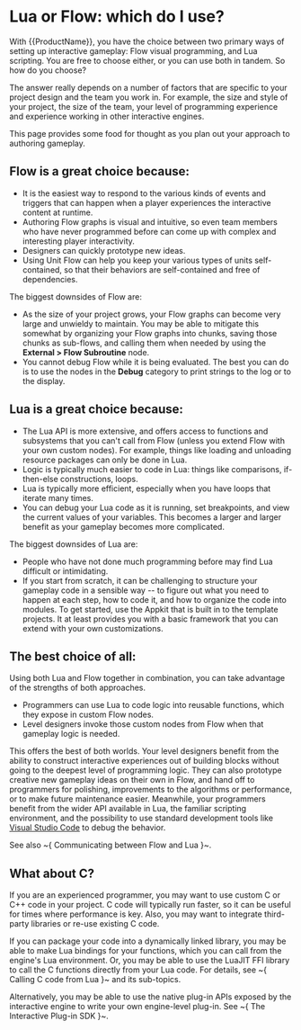 # Lua or Flow: which do I use?

With {{ProductName}}, you have the choice between two primary ways of setting up interactive gameplay: Flow visual programming, and Lua scripting. You are free to choose either, or you can use both in tandem. So how do you choose?

The answer really depends on a number of factors that are specific to your project design and the team you work in. For example, the size and style of your project, the size of the team, your level of programming experience and experience working in other interactive engines.

This page provides some food for thought as you plan out your approach to authoring gameplay.

## Flow is a great choice because:

-	It is the easiest way to respond to the various kinds of events and triggers that can happen when a player experiences the interactive content at runtime.
-	Authoring Flow graphs is visual and intuitive, so even team members who have never programmed before can come up with complex and interesting player interactivity.
-	Designers can quickly prototype new ideas.
-	Using Unit Flow can help you keep your various types of units self-contained, so that their behaviors are self-contained and free of dependencies.

The biggest downsides of Flow are:

-	As the size of your project grows, your Flow graphs can become very large and unwieldy to maintain. You may be able to mitigate this somewhat by organizing your Flow graphs into chunks, saving those chunks as sub-flows, and calling them when needed by using the **External > Flow Subroutine** node.
-	You cannot debug Flow while it is being evaluated. The best you can do is to use the nodes in the **Debug** category to print strings to the log or to the display.

## Lua is a great choice because:

-	The Lua API is more extensive, and offers access to functions and subsystems that you can't call from Flow (unless you extend Flow with your own custom nodes). For example, things like loading and unloading resource packages can only be done in Lua.
-	Logic is typically much easier to code in Lua: things like comparisons, if-then-else constructions, loops.
-	Lua is typically more efficient, especially when you have loops that iterate many times.
-	You can debug your Lua code as it is running, set breakpoints, and view the current values of your variables. This becomes a larger and larger benefit as your gameplay becomes more complicated.

The biggest downsides of Lua are:

-	People who have not done much programming before may find Lua difficult or intimidating.
-	If you start from scratch, it can be challenging to structure your gameplay code in a sensible way -- to figure out what you need to happen at each step, how to code it, and how to organize the code into modules. To get started, use the Appkit that is built in to the template projects. It at least provides you with a basic framework that you can extend with your own customizations.

## The best choice of all:

Using both Lua and Flow together in combination, you can take advantage of the strengths of both approaches.

-	Programmers can use Lua to code logic into reusable functions, which they expose in custom Flow nodes.
-	Level designers invoke those custom nodes from Flow when that gameplay logic is needed.

This offers the best of both worlds. Your level designers benefit from the ability to construct interactive experiences out of building blocks without going to the deepest level of programming logic. They can also prototype creative new gameplay ideas on their own in Flow, and hand off to programmers for polishing, improvements to the algorithms or performance, or to make future maintenance easier. Meanwhile, your programmers benefit from the wider API available in Lua, the familiar scripting environment, and the possibility to use standard development tools like [Visual Studio Code](https://marketplace.visualstudio.com/items?itemName=jschmidt42.stingray-debug) to debug the behavior.

See also ~{ Communicating between Flow and Lua }~.

## What about C?

If you are an experienced programmer, you may want to use custom C or C++ code in your project. C code will typically run faster, so it can be useful for times where performance is key. Also, you may want to integrate third-party libraries or re-use existing C code.

If you can package your code into a dynamically linked library, you may be able to make Lua bindings for your functions, which you can call from the engine's Lua environment. Or, you may be able to use the LuaJIT FFI library to call the C functions directly from your Lua code. For details, see ~{ Calling C code from Lua }~ and its sub-topics.

Alternatively, you may be able to use the native plug-in APIs exposed by the interactive engine to write your own engine-level plug-in. See ~{ The Interactive Plug-in SDK }~.
